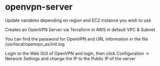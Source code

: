 # openvpn-server
Update variables depending on region and EC2 instance you wish to use

Creates an OpenVPN Server via Terraform in AWS in default VPC &amp; Subnet

You can find the password for OpenVPN and URL information in the file /usr/local/openvpn_as/init.log

Login to the Web GUI of OpenVPN and login, then click Configuration -> Network Settings and change the IP to the Public IP of the server